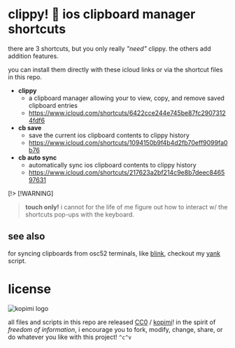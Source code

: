 # clippy! 📎 ios clipboard manager shortcuts

there are 3 shortcuts, but you only really _"need"_ clippy. the others add addition features.

you can install them directly with these icloud links or via the shortcut files in this repo.

- **clippy**
    - a clipboard manager allowing your to view, copy, and remove saved clipboard entries
    - https://www.icloud.com/shortcuts/6422cce244e745be87fc29073124fdf6
- **cb save**
    - save the current ios clipboard contents to clippy  history
    - https://www.icloud.com/shortcuts/1094150b9f4b4d2fb70eff9099fa0b76
- **cb auto sync**
    - automatically sync ios clipboard contents to clippy history
    - https://www.icloud.com/shortcuts/217623a2bf214c9e8b7deec846597631

[!> [!WARNING]
> **touch only!** i cannot for the life of me figure out how to interact w/ the shortcuts pop-ups with the keyboard.

## see also

for syncing clipboards from osc52 terminals, like [blink](https://blink.sh), checkout my [yank](https://github.com/xero/dotfiles/blob/main/bin/.local/bin/yank) script.

# license

![kopimi logo](https://gist.githubusercontent.com/xero/cbcd5c38b695004c848b73e5c1c0c779/raw/6b32899b0af238b17383d7a878a69a076139e72d/kopimi-sm.png)

all files and scripts in this repo are released [CC0](https://creativecommons.org/publicdomain/zero/1.0/) / [kopimi](https://kopimi.com)! in the spirit of _freedom of information_, i encourage you to fork, modify, change, share, or do whatever you like with this project! `^c^v`

